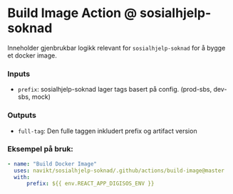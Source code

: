 # Build Image Action @ sosialhjelp-soknad

Inneholder gjenbrukbar logikk relevant for `sosialhjelp-soknad` for å
bygge et docker image.

### Inputs

-   `prefix`: sosialhjelp-soknad lager tags basert på config. (prod-sbs, dev-sbs, mock)

### Outputs

-   `full-tag`: Den fulle taggen inkludert prefix og artifact version

### Eksempel på bruk:

```yaml
- name: "Build Docker Image"
  uses: navikt/sosialhjelp-soknad/.github/actions/build-image@master
  with:
      prefix: ${{ env.REACT_APP_DIGISOS_ENV }}
```
